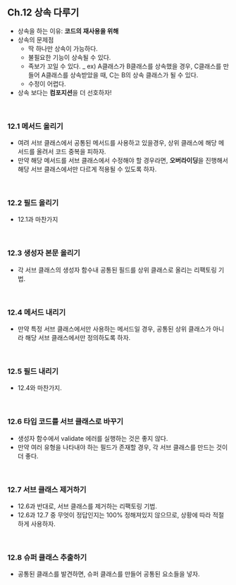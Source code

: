 ## Ch.12 상속 다루기

- 상속을 하는 이유: **코드의 재사용을 위해**
- 상속의 문제점
  - 딱 하나만 상속이 가능하다.
  - 불필요한 기능이 상속될 수 있다.
  - 족보가 꼬일 수 있다. \_ ex) A클래스가 B클래스를 상속했을 경우, C클래스를 만들어 A클래스를 상속받았을 때, C는 B의 상속 클래스가 될 수 있다.
  - 수정이 어렵다.
- 상속 보다는 **컴포지션**을 더 선호하자!

<br />

### 12.1 메서드 올리기

- 여려 서브 클래스에서 공통된 메서드를 사용하고 있을경우, 상위 클래스에 해당 메서드를 올려서 코드 중복을 피하자.
- 만약 해당 메서드를 서브 클래스에서 수정해야 할 경우라면, **오버라이딩**을 진행해서 해당 서브 클래스에서만 다르게 적용될 수 있도록 하자.

<br />

### 12.2 필드 올리기

- 12.1과 마찬가지

<br />

### 12.3 생성자 본문 올리기

- 각 서브 클래스의 생성자 함수내 공통된 필드를 상위 클래스로 올리는 리팩토링 기법.

<br />

### 12.4 메서드 내리기

- 만약 특정 서브 클래스에서만 사용하는 메서드일 경우, 공통된 상위 클래스가 아니라 해당 서브 클래스에서만 정의하도록 하자.

<br />

### 12.5 필드 내리기

- 12.4와 마찬가지.

<br />

### 12.6 타입 코드를 서브 클래스로 바꾸기

- 생성자 함수에서 validate 에러를 실행하는 것은 좋지 않다.
- 만약 여러 유형을 나타내야 하는 필드가 존재할 경우, 각 서브 클래스를 만드는 것이 더 좋다.

<br />

### 12.7 서브 클래스 제거하기

- 12.6과 반대로, 서브 클래스를 제거하는 리팩토링 기법.
- 12.6과 12.7 중 무엇이 정답인지는 100% 정해져있지 않으므로, 상황에 따라 적절하게 사용하자.

<br />

### 12.8 슈퍼 클래스 추출하기

- 공통된 클래스를 발견하면, 슈퍼 클래스를 만들어 공통된 요소들을 넣자.
